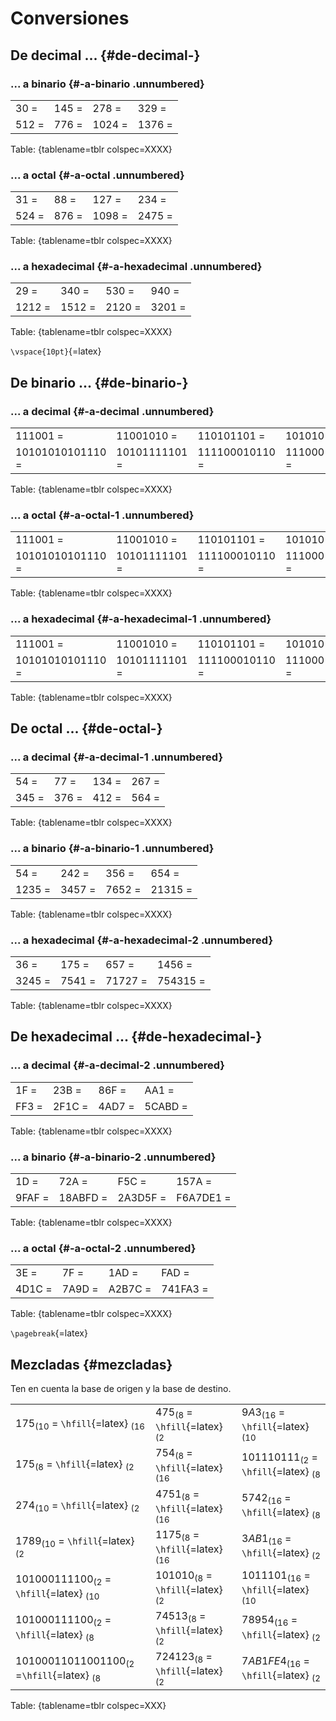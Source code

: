 # Conversiones

## De decimal \... {#de-decimal-}

### \... a binario {#-a-binario .unnumbered}

|   |   |   |   |
|---|---|---|---|
| 30 =  | 145 =  | 278 =  | 329 = |
| 512 = | 776 =  | 1024 = | 1376 = |

Table: {tablename=tblr colspec=XXXX}


### \... a octal {#-a-octal .unnumbered}

|   |   |   |   |
|---|---|---|---|
| 31 =  | 88 =  | 127 =  | 234 = |
| 524 = | 876 = | 1098 =  | 2475 = |
Table: {tablename=tblr colspec=XXXX}


### \... a hexadecimal {#-a-hexadecimal .unnumbered}

|   |   |   |   |
|---|---|---|---|
| 29 =   | 340 =  | 530 =   | 940 = |
| 1212 = | 1512 = | 2120 =  | 3201 = |
Table: {tablename=tblr colspec=XXXX}



`\vspace{10pt}`{=latex}

## De binario \... {#de-binario-}

### \... a decimal {#-a-decimal .unnumbered}

|   |   |   |   |
|---|---|---|---|
| 111001 =         | 11001010 =    | 110101101 =     | 1010101101 = |
| 10101010101110 = | 10101111101 = | 111100010110 =  | 111000100110110 = |
Table: {tablename=tblr colspec=XXXX}


### \... a octal {#-a-octal-1 .unnumbered}

|   |   |   |   |
|---|---|---|---|
| 111001 =         | 11001010 =    | 110101101 =    | 1010101101 = |
| 10101010101110 = | 10101111101 = | 111100010110 =  | 111000100110110 = |
Table: {tablename=tblr colspec=XXXX}


### \... a hexadecimal {#-a-hexadecimal-1 .unnumbered}

|   |   |   |   |
|---|---|---|---|
| 111001 =         | 11001010 =    | 110101101 =     | 1010101101 = |
| 10101010101110 = | 10101111101 = | 111100010110 =  | 111000100110110 = |
Table: {tablename=tblr colspec=XXXX}


## De octal \... {#de-octal-}

### \... a decimal {#-a-decimal-1 .unnumbered}

|   |   |   |   |
|---|---|---|---|
| 54 =  | 77 =  | 134 =   | 267 = |
| 345 = | 376 = | 412 =  | 564 = |
Table: {tablename=tblr colspec=XXXX}


### \... a binario {#-a-binario-1 .unnumbered}

|   |   |   |   |
|---|---|---|---|
| 54 =  | 242 =  | 356 =   | 654 = |
| 1235 = | 3457 = | 7652 =  | 21315 = |
Table: {tablename=tblr colspec=XXXX}


### \... a hexadecimal {#-a-hexadecimal-2 .unnumbered}

|   |   |   |   |
|---|---|---|---|
| 36 =   | 175 =  | 657 =    | 1456 = |
| 3245 = | 7541 = | 71727 =  | 754315 = |
Table: {tablename=tblr colspec=XXXX}


## De hexadecimal \... {#de-hexadecimal-}

### \... a decimal {#-a-decimal-2 .unnumbered}

|   |   |   |   |
|---|---|---|---|
| 1F =  | 23B =  | 86F =   | AA1 = |
| FF3 = | 2F1C = | 4AD7 =  | 5CABD = |
Table: {tablename=tblr colspec=XXXX}


### \... a binario {#-a-binario-2 .unnumbered}

|   |   |   |   |
|---|---|---|---|
| 1D =  | 72A =  | F5C =   | 157A = |
| 9FAF = | 18ABFD = | 2A3D5F =  | F6A7DE1 = |
Table: {tablename=tblr colspec=XXXX}


### \... a octal {#-a-octal-2 .unnumbered}

|   |   |   |   |
|---|---|---|---|
| 3E =   | 7F =  | 1AD =   | FAD = |
| 4D1C = | 7A9D = | A2B7C =  | 741FA3 = |
Table: {tablename=tblr colspec=XXXX}


`\pagebreak`{=latex}


## Mezcladas {#mezcladas}
Ten en cuenta la base de origen y la base de destino.


|   |   |   |
|---|---|---|
| $175 _{(10}$  =       `\hfill`{=latex} $_{(16}$       | $475 _{(8}$ =   `\hfill`{=latex} $_{(2}$  | $9A3 _{(16}$  =       `\hfill`{=latex} $_{(10}$ |
| $175 _{(8}$  =        `\hfill`{=latex} $_{(2}$        | $754 _{(8}$ =   `\hfill`{=latex} $_{(16}$ | $101110111 _{(2}$  =  `\hfill`{=latex} $_{(8}$  |
| $274 _{(10}$  =       `\hfill`{=latex} $_{(2}$        | $4751 _{(8}$  = `\hfill`{=latex} $_{(16}$ | $5742 _{(16}$  =      `\hfill`{=latex} $_{(8}$  |
| $1789 _{(10}$  =      `\hfill`{=latex} $_{(2}$        | $1175 _{(8}$  = `\hfill`{=latex} $_{(16}$ | $3AB1 _{(16}$  =      `\hfill`{=latex} $_{(2}$  |
| $101000111100 _{(2}$  =   `\hfill`{=latex} $_{(10}$   | $101010 _{(8}$ = `\hfill`{=latex} $_{(2}$ | $1011101 _{(16}$  =   `\hfill`{=latex} $_{(10}$ |
| $101000111100 _{(2}$  =   `\hfill`{=latex} $_{(8}$    | $74513 _{(8}$ =  `\hfill`{=latex} $_{(2}$ | $78954 _{(16}$  =     `\hfill`{=latex} $_{(2}$  |
| $10100011011001100 _{(2}$  =`\hfill`{=latex} $_{(8}$  | $724123 _{(8}$ = `\hfill`{=latex} $_{(2}$ | $7AB1FE4 _{(16}$  =   `\hfill`{=latex} $_{(2}$  |

Table: {tablename=tblr colspec=XXX}

